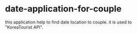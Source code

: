 # date-application-for-couple
this application help to find date location to couple. it is used to "KoreaTourist API".
